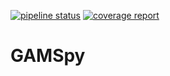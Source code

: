 [![pipeline status](https://git.gams.com/devel/gamspy/badges/master/pipeline.svg)](https://git.gams.com/devel/gamspy/-/commits/master)
[![coverage report](https://git.gams.com/devel/gamspy/badges/master/coverage.svg)](https://git.gams.com/devel/gamspy/-/commits/master)

# GAMSpy
